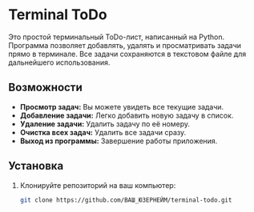 # Terminal ToDo

Это простой терминальный ToDo-лист, написанный на Python. Программа позволяет добавлять, удалять и просматривать задачи прямо в терминале. Все задачи сохраняются в текстовом файле для дальнейшего использования.

## Возможности

- **Просмотр задач:** Вы можете увидеть все текущие задачи.
- **Добавление задачи:** Легко добавить новую задачу в список.
- **Удаление задачи:** Удалить задачу по её номеру.
- **Очистка всех задач:** Удалить все задачи сразу.
- **Выход из программы:** Завершение работы приложения.

## Установка

1. Клонируйте репозиторий на ваш компьютер:
   ```bash
   git clone https://github.com/ВАШ_ЮЗЕРНЕЙМ/terminal-todo.git
